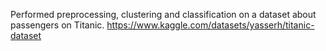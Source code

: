 Performed preprocessing, clustering and classification on a dataset about passengers on Titanic. https://www.kaggle.com/datasets/yasserh/titanic-dataset
